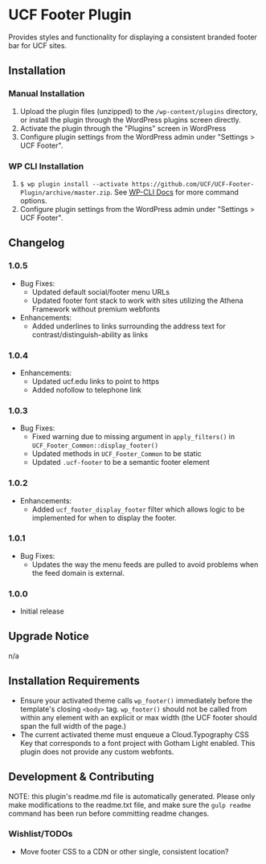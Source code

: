 # UCF Footer Plugin #

Provides styles and functionality for displaying a consistent branded footer bar for UCF sites.


## Installation ##

### Manual Installation ###
1. Upload the plugin files (unzipped) to the `/wp-content/plugins` directory, or install the plugin through the WordPress plugins screen directly.
2. Activate the plugin through the "Plugins" screen in WordPress
3. Configure plugin settings from the WordPress admin under "Settings > UCF Footer".

### WP CLI Installation ###
1. `$ wp plugin install --activate https://github.com/UCF/UCF-Footer-Plugin/archive/master.zip`.  See [WP-CLI Docs](http://wp-cli.org/commands/plugin/install/) for more command options.
2. Configure plugin settings from the WordPress admin under "Settings > UCF Footer".


## Changelog ##

### 1.0.5 ###
* Bug Fixes:
  * Updated default social/footer menu URLs
  * Updated footer font stack to work with sites utilizing the Athena Framework without premium webfonts
* Enhancements:
  * Added underlines to links surrounding the address text for contrast/distinguish-ability as links

### 1.0.4 ###
* Enhancements:
  * Updated ucf.edu links to point to https
  * Added nofollow to telephone link

### 1.0.3 ###
* Bug Fixes:
  * Fixed warning due to missing argument in `apply_filters()` in `UCF_Footer_Common::display_footer()`
  * Updated methods in `UCF_Footer_Common` to be static
  * Updated `.ucf-footer` to be a semantic footer element

### 1.0.2 ###
* Enhancements:
    * Added `ucf_footer_display_footer` filter which allows logic to be implemented for when to display the footer.

### 1.0.1 ###
* Bug Fixes:
  * Updates the way the menu feeds are pulled to avoid problems when the feed domain is external.

### 1.0.0 ###
* Initial release


## Upgrade Notice ##

n/a


## Installation Requirements ##

* Ensure your activated theme calls `wp_footer()` immediately before the template's closing `<body>` tag.  `wp_footer()` should not be called from within any element with an explicit or max width (the UCF footer should span the full width of the page.)
* The current activated theme must enqueue a Cloud.Typography CSS Key that corresponds to a font project with Gotham Light enabled.  This plugin does not provide any custom webfonts.


## Development & Contributing ##

NOTE: this plugin's readme.md file is automatically generated.  Please only make modifications to the readme.txt file, and make sure the `gulp readme` command has been run before committing readme changes.

### Wishlist/TODOs ###
* Move footer CSS to a CDN or other single, consistent location?
